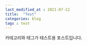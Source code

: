 ```yaml
---
last_modified_at : 2021-07-12
title:  "Test"
categories: blog
tags : test
---
```


카테고리와 태그가 테스트용 포스트입니다.
